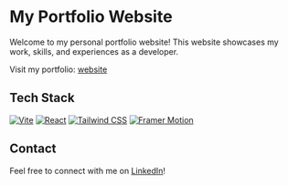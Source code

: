 # My Portfolio Website

Welcome to my personal portfolio website! This website showcases my work, skills, and experiences as a developer.

Visit my portfolio: [website](https://ethansantos.github.io)

## Tech Stack

[![Vite](https://img.shields.io/badge/Vite-646CFF?style=for-the-badge&logo=vite&logoColor=FFD62E)](https://vitejs.dev)
[![React](https://img.shields.io/badge/React-61DAFB?style=for-the-badge&logo=react&logoColor=black)](https://reactjs.org)
[![Tailwind CSS](https://img.shields.io/badge/Tailwind_CSS-06B6D4?style=for-the-badge&logo=tailwind-css&logoColor=white)](https://tailwindcss.com)
[![Framer Motion](https://img.shields.io/badge/Framer_Motion-0055FF?style=for-the-badge&logo=framer&logoColor=white)](https://www.framer.com/motion/)

## Contact

Feel free to connect with me on [LinkedIn](https://www.linkedin.com/in/ethanmadeit)!
